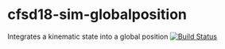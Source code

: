 # cfsd18-sim-globalposition 
Integrates a kinematic state into a global position
[![Build Status](https://travis-ci.org/cfsd/cfsd18-sim-globalposition.svg?branch=master)](https://travis-ci.org/cfsd/cfsd18-sim-globalposition)
